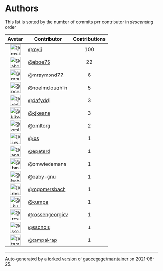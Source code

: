 # Authors

This list is sorted by the number of commits per contributor in _descending_ order.

Avatar|Contributor|Contributions
:-:|---|:-:
<img class='float-left rounded-1' src='https://avatars.githubusercontent.com/u/10231489?v=4' width='36' height='36' alt='@myii'>|[@myii](https://github.com/myii)|100
<img class='float-left rounded-1' src='https://avatars.githubusercontent.com/u/1800660?v=4' width='36' height='36' alt='@aboe76'>|[@aboe76](https://github.com/aboe76)|22
<img class='float-left rounded-1' src='https://avatars.githubusercontent.com/u/3879151?v=4' width='36' height='36' alt='@mraymond77'>|[@mraymond77](https://github.com/mraymond77)|6
<img class='float-left rounded-1' src='https://avatars.githubusercontent.com/u/13322818?v=4' width='36' height='36' alt='@noelmcloughlin'>|[@noelmcloughlin](https://github.com/noelmcloughlin)|5
<img class='float-left rounded-1' src='https://avatars.githubusercontent.com/u/4195158?v=4' width='36' height='36' alt='@dafyddj'>|[@dafyddj](https://github.com/dafyddj)|3
<img class='float-left rounded-1' src='https://avatars.githubusercontent.com/u/28721441?v=4' width='36' height='36' alt='@kjkeane'>|[@kjkeane](https://github.com/kjkeane)|3
<img class='float-left rounded-1' src='https://avatars.githubusercontent.com/u/15609251?v=4' width='36' height='36' alt='@omltorg'>|[@omltorg](https://github.com/omltorg)|2
<img class='float-left rounded-1' src='https://avatars.githubusercontent.com/u/214768?v=4' width='36' height='36' alt='@ixs'>|[@ixs](https://github.com/ixs)|1
<img class='float-left rounded-1' src='https://avatars.githubusercontent.com/u/2619394?v=4' width='36' height='36' alt='@apatard'>|[@apatard](https://github.com/apatard)|1
<img class='float-left rounded-1' src='https://avatars.githubusercontent.com/u/637990?v=4' width='36' height='36' alt='@bmwiedemann'>|[@bmwiedemann](https://github.com/bmwiedemann)|1
<img class='float-left rounded-1' src='https://avatars.githubusercontent.com/u/1233212?v=4' width='36' height='36' alt='@baby-gnu'>|[@baby-gnu](https://github.com/baby-gnu)|1
<img class='float-left rounded-1' src='https://avatars.githubusercontent.com/u/6086064?v=4' width='36' height='36' alt='@mgomersbach'>|[@mgomersbach](https://github.com/mgomersbach)|1
<img class='float-left rounded-1' src='https://avatars.githubusercontent.com/u/12431506?v=4' width='36' height='36' alt='@kumpa'>|[@kumpa](https://github.com/kumpa)|1
<img class='float-left rounded-1' src='https://avatars.githubusercontent.com/u/2720787?v=4' width='36' height='36' alt='@rossengeorgiev'>|[@rossengeorgiev](https://github.com/rossengeorgiev)|1
<img class='float-left rounded-1' src='https://avatars.githubusercontent.com/u/60104242?v=4' width='36' height='36' alt='@sschols'>|[@sschols](https://github.com/sschols)|1
<img class='float-left rounded-1' src='https://avatars.githubusercontent.com/u/48949?v=4' width='36' height='36' alt='@tampakrap'>|[@tampakrap](https://github.com/tampakrap)|1

---

Auto-generated by a [forked version](https://github.com/myii/maintainer) of [gaocegege/maintainer](https://github.com/gaocegege/maintainer) on 2021-08-25.
